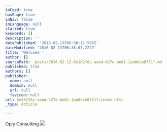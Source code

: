 ```yaml
---
inFeed: true
hasPage: true
inNav: false
inLanguage: null
starred: true
keywords: []
description: ''
datePublished: '2016-02-13T06:38:11.593Z'
dateModified: '2016-02-13T06:38:07.222Z'
title: 'Welcome '
author: []
sourcePath: _posts/2016-02-12-5e182f6c-aaad-427e-be61-1aa0dce8751f.md
published: true
authors: []
publisher:
  name: null
  domain: null
  url: null
  favicon: null
url: 5e182f6c-aaad-427e-be61-1aa0dce8751f/index.html
_type: Article

---
```

Oply Consulting
![](https://s3-us-west-2.amazonaws.com/the-grid-img/p/08d8757cb8805d4d4b1cc4c0a23f40a356136b54.jpg)
